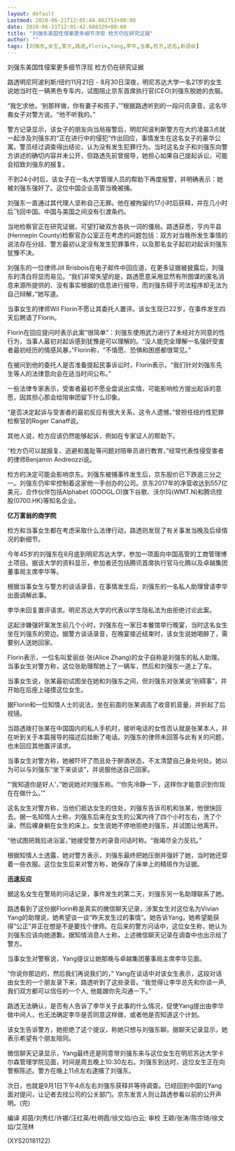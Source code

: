 ```yaml
---
layout: default
Lastmod: 2020-06-21T12:05:44.662753+00:00
date: 2020-06-21T12:05:42.688329+00:00
title: "刘强东美国性侵案更多细节浮现 检方仍在研究证据"
author: ""
tags: [刘强东,女生,警方,路透,Florin,Yang,李华,当事,检方,这名,新语丝]
---
```


刘强东美国性侵案更多细节浮现 检方仍在研究证据

路透明尼阿波利斯/纽约11月21日 - 8月30日深夜，明尼苏达大学一名21岁的女生说她当时在一辆黑色专车内，试图阻止京东首席执行官(CEO)刘强东脱她的衣服。

“我乞求他，‘别那样做，你有妻子和孩子，’”根据路透听到的一段问讯录音，这名华裔女子对警方说。“他不听我的。”

警方记录显示，该女子的朋友向当局报警后，明尼阿波利斯警方在大约凌晨3点就一起涉及刘强东的“正在进行中的侵犯”作出回应，事情发生在这名女子的豪华公寓。警员经过调查得出结论，认为没有发生犯罪行为。当时这名女子和刘强东向警方讲述的确切内容并未公开，但路透先前曾报导，她担心如果自己提起诉讼，可能会招致刘强东的报复。

不到24小时后，该女子在一名大学管理人员的帮助下再度报警，并明确表示：她被刘强东强奸了。这位中国企业高管当晚被捕。

刘强东一直通过其代理人坚称自己无罪。他在被拘留约17小时后获释，并在几小时后飞回中国。中国与美国之间没有引渡条约。

当地检察官正在研究证据，可望打破双方各执一词的僵局。路透获悉，亨内平县(Hennepin County)检察官办公室正在考虑的问题包括：双方对当晚所发生事情的说法存在分歧、警方最初认定没有发生犯罪事件，以及那名女子起初对起诉刘强东犹豫不决。

刘强东的一位律师Jill Brisbois在电子邮件中回应道，在更多证据被披露后，刘强东的清白将显而易见。“我们非常失望的是，路透愿意采用显然有所图谋的匿名消息来源所提供的、没有事实根据的信息进行报导，而刘强东碍于司法程序却无法为自己辩解，”她写道。

当事女生的律师Wil Florin不愿让其委托人置评。该女生现已22岁，在事件发生四天后聘请了Florin。

Florin在回应提问时表示此案“很简单”：刘强东使用武力进行了未经对方同意的性行为，当事人最初对起诉感到犹豫是可以理解的。“没人能完全理解一名强奸受害者最初经历的情感风暴，”Florin称，“不情愿、恐惧和困惑都很常见。”

在被问到他的委托人是否准备提起民事诉讼时，Florin表示，“我们针对刘强东先生等人的法律意向会在适当时间公布。”

一些法律专家表示，受害者最初不愿全盘说出实情，可能影响检方提出起诉的意愿，因其担心那会给陪审团留下什么印象。

“是否决定起诉与受害者的最初反应有很大关系，这令人遗憾，”曾担任纽约性犯罪检察官的Roger Canaff说。

其他人说，检方应该仍然能够起诉，例如在专家证人的帮助下。

“检方仍可以就报复、逃避和羞耻等问题对陪审员进行教育，”经常代表性侵受害者的律师Benjamin Andreozzi说。

检方的决定可能会影响京东。刘强东被捕事件发生后，京东股价已下跌逾三分之一。刘强东仍牢牢控制着这家他一手创办的公司。京东2017年的净营收达到557亿美元，合作伙伴包括Alphabet (GOOGL.O)旗下谷歌、沃尔玛(WMT.N)和腾讯控股(0700.HK)等知名企业。

**亿万富翁的商学院**

检方和当事女生都在考虑采取什么法律行动，路透则发现了有关事发当晚及后续情况的新细节。

今年45岁的刘强东在8月底到明尼苏达大学，参加一项面向中国高管的工商管理博士项目。据该大学的资料显示，参加者还包括腾讯首席执行官马化腾以及卓越集团董事局主席李华等。

根据当事女生与警方的谈话录音，在事情发生后，刘强东的一名私人助理曾请李华出面调解此事。

李华未回复置评请求。明尼苏达大学的代表以学生隐私法为由拒绝讨论此案。

这起涉嫌强奸案发生前几个小时，刘强东在一家日本餐馆举行晚宴，当时这名女生坐在刘强东的旁边。据警方谈话录音，在晚宴接近结束时，该女生说她喝醉了，需要别人送她回家。

Florin表示，一位名叫爱丽丝·张(Alice Zhang)的女子自称是刘强东的私人助理。当事女生对警方称，这位张助理帮她上了一辆车，然后和刘强东一道上了车。

当事女生说，张某最初试图坐在她和刘强东之间，但刘强东对张某说“别碍事”，并开始在后座上碰摸这位女生。

据Florin和一位知情人士的说法，坐在前面的张某调高了收音机音量，并折起了后视镜。

当路透拨打张某在中国国内的私人手机时，接听电话的女性否认就是张某本人，并在听到关于本篇报导的描述后挂断了电话。刘强东的律师未回答与此有关的问题，也未回应其他置评请求。

当事女生对警方称，她被吓坏了而且处于醉酒状态，不太清楚自己身处何处。她以为可以与刘强东“坐下来谈谈”，并说服他送自己回家。

“‘我知道你是好人’，”她说她对刘强东称。“‘你先冷静一下，这样你才能意识到你现在在做什么。’”

这名女生对警方称，当他们抵达女生的住处，刘强东告诉司机和张某，他很快回去。据一名知情人士称，刘强东后来在女生的公寓内待了四个小时左右，洗了个澡，然后裸身躺在女生的床上。女生说她不停地拒绝刘强东，并试图让他离开。

“他试图把我拉进浴室，”她接受警方的录音问话时称。“我竭尽全力反抗。”

根据知情人士透露，她对警方表示，刘强东最终把她压倒并强奸了她，当时她还穿着一些衣服。这位女生后来对警方称，她保存了床单上的精斑作为证据。

**迅速反应**

据这名女生在警局的问话记录，事件发生的第二天，刘强东另一名助理联系了她。

路透看到了这份据Florin称是真实的微信聊天记录，涉案女生对这位名为Vivian Yang的助理说，她希望谈一谈“昨天发生过的事情”。她告诉Yang，她希望能获得“公正”并正在想是不是要找个律师。在后来的警方问话中，这位女生称，她认为刘强东应该向她道歉。据知情消息人士称，上述微信聊天记录在调查中也出示给了警方。

当事女生对警察说，Yang提议让她那晚与卓越集团董事局主席李华见面。

“你说你那边的，然后我们再说我们的，” Yang在谈话中对该女生表示，这段对话由女生的一个朋友录下来，路透听到了这些录音。“我觉得让李华总先和你谈一声, 我们双方都可以信任的一个人, 他能跟你先沟通一下。”

路透无法确认，是否有人告诉了李华关于此事的什么情况，促使Yang提出由李华做中间人，也无法确定李华是否同意这样做，或者他是否知道这个计划。

该女生告诉警方，她拒绝了这个提议，称她只想与刘强东聊。据聊天记录显示，她表示希望有个朋友陪同。

微信聊天记录显示，Yang最终还是同意带刘强东来与这位女生在明尼苏达大学卡尔森管理学院见面，时间是周五晚上10:30左右。刘强东到达时，这位女生正在向警察陈述。警方在晚上11点左右逮捕了刘强东。

次日，也就是9月1日下午4点左右刘强东获释并等待调查。已经回到中国的Yang面对提问，让记者去找公司的公关部门。京东发言人则让路透参看以前的公开声明。(完)

编译 郑茵/刘秀红/许娜/汪红英/杜明霞/徐文焰/白云; 审校 王颖/张涛/陈宗琦/徐文焰/艾茂林

(XYS20181122)

